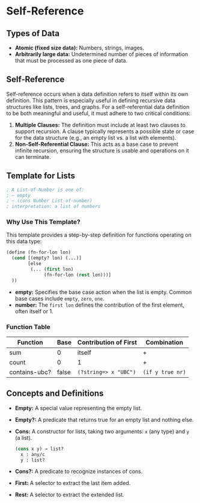 
# Self-Reference

## Types of Data

- **Atomic (fixed size data):** Numbers, strings, images.
- **Arbitrarily large data:** Undetermined number of pieces of information that must be processed as one piece of data.

## Self-Reference

Self-reference occurs when a data definition refers to itself within its own definition. This pattern is especially useful in defining recursive data structures like lists, trees, and graphs. For a self-referential data definition to be both meaningful and useful, it must adhere to two critical conditions:

1. **Multiple Clauses:** The definition must include at least two clauses to support recursion. A clause typically represents a possible state or case for the data structure (e.g., an empty list vs. a list with elements).
2. **Non-Self-Referential Clause:** This acts as a base case to prevent infinite recursion, ensuring the structure is usable and operations on it can terminate.

## Template for Lists

```lisp
; A List-of-Number is one of: 
; – empty
; – (cons Number List-of-number)
; interpretation: a list of numbers
```

### Why Use This Template?

This template provides a step-by-step definition for functions operating on this data type:

```lisp
(define (fn-for-lon lon)
  (cond [(empty? lon) (...)]
        [else 
         (... (first lon)
              (fn-for-lon (rest lon)))]
  ))
```

- **empty:** Specifies the base case action when the list is empty. Common base cases include `empty`, `zero`, `one`.
- **number:** The `first lon` defines the contribution of the first element, often itself or 1.

### Function Table

| Function        | Base  | Contribution of First       | Combination                |
|-----------------|-------|-----------------------------|----------------------------|
| sum             | 0     | itself                      | +                          |
| count           | 0     | 1                           | +                          |
| contains-ubc?   | false | `(?string=> x "UBC")`       | `(if y true nr)`           |

## Concepts and Definitions

- **Empty:** A special value representing the empty list.
- **Empty?:** A predicate that returns true for an empty list and nothing else.
- **Cons:** A constructor for lists, taking two arguments: `x` (any type) and `y` (a list).
  
  ```lisp
  (cons x y) → list?
    x : any/c
    y : list?
  ```
- **Cons?:** A predicate to recognize instances of cons.
- **First:** A selector to extract the last item added.
- **Rest:** A selector to extract the extended list.

